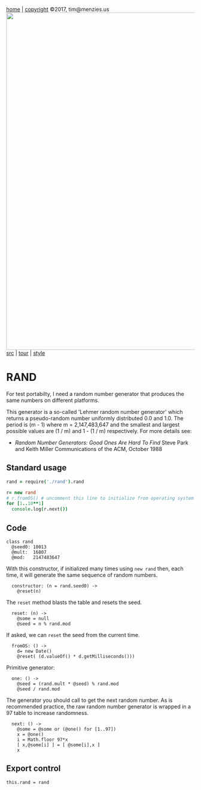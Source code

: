 [home](http://tiny.cc/koff) |
[copyright](https://github.com/koffee/script/blob/master/LICENSE.md) &copy;2017, tim&commat;menzies.us<br>
[<img width=900 src=https://raw.githubusercontent.com/koffee/script/master/img/head.jpg>](http://tiny.cc/koff)<br>
[src](https://github.com/koffee/script/tree/master/lib) |
[tour](https://github.com/koffee/script/blob/master/docs/TOUR.md) |
[style](https://github.com/koffee/script/blob/master/docs/STYLE.md) 

# RAND

For test portabilty, I need a random number generator that produces the same numbers on different platforms.

This generator is a so-called 'Lehmer random number generator' which returns a pseudo-random number uniformly distributed 0.0 and 1.0. The period is (m - 1) where m = 2,147,483,647 and the smallest and largest possible values are (1 / m) and 1 - (1 / m) respectively. For more details see:

- _Random Number Generators: Good Ones Are Hard To Find_ Steve Park and Keith Miller Communications of the ACM, October 1988

## Standard usage

```coffeescript
rand = require('./rand').rand

r= new rand
# r.fromOS() # uncomment this line to initialize from operating system
for [1..10**1]
  console.log(r.next())
```

## Code

    class rand
      @seed0: 10013
      @mult:  16807
      @mod:   2147483647

With this constructor, if initialized many times using `new rand` then, each time,
it will generate the same sequence
of random numbers.

      constructor: (n = rand.seed0) ->
        @reset(n)

The `reset` method blasts the table and resets the seed.

      reset: (n) ->
        @some = null
        @seed = n % rand.mod

If asked, we can `reset` the seed from the current time.

      fromOS: () ->
        d= new Date()
        @reset( (d.valueOf() * d.getMilliseconds()))

Primitive generator:

      one: () ->
        @seed = (rand.mult * @seed) % rand.mod
        @seed / rand.mod

The generator you should call to get the next random number. 
As is recommended practice,
the raw random number generator is wrapped in a 97 table to increase randomness.

      next: () ->
        @some = @some or (@one() for [1..97])
        x = @one()
        i = Math.floor 97*x
        [ x,@some[i] ] = [ @some[i],x ]
        x

## Export control

    this.rand = rand


